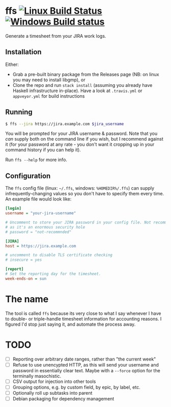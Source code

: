 # ffs [![Linux Build Status](https://travis-ci.org/tcsc/ffs.svg)](https://travis-ci.org/tcsc/ffs) [![Windows Build status](https://ci.appveyor.com/api/projects/status/1vfc1i0rjx2u8lwp?svg=true)](https://ci.appveyor.com/project/tcsc/ffs)

Generate a timesheet from your JIRA work logs.

## Installation
Either:
 - Grab a pre-built binary package from the Releases page (NB: on linux you may need to install libgmp), or
 - Clone the repo and run `stack install` (assuming you already have Haskell 
   infrastructure in-place). Have a look at `.travis.yml` or `appveyor.yml` 
   for build instructions

## Running

```bash
$ ffs --jira https://jira.example.com $jira_username
```

You will be prompted for your JIRA username & password. Note that you _can_ 
supply both on the command line if you wish, but I recommend against it (for
your password at any rate - you don't want it cropping up in your command 
history if you can help it). 

Run `ffs --help` for more info.

## Configuration

The `ffs` config file (linux: `~/.ffs`, windows: `%HOMEDIR%/.ffs`) can supply 
infrequently-changing values so you don't have to specify them every time. An 
example file would look like: 

```ini
[login]
username = "your-jira-username"

# Uncomment to store your JIRA password in your config file. Not recommended, 
# as it's an enormous security hole
# password = "not-recommnded"

[JIRA]
host = https://jira.example.com

# uncomment to disable TLS certificate checking
# insecure = yes

[report]
# Set the reporting day for the timesheet. 
week-ends-on = sun
```

# The name

The tool is called `ffs` because its very close to what I say whenever I have 
to double- or triple-handle timesheet information for accounting reasons. I 
figured I'd stop just saying it, and automate the process away.

# TODO
 - [ ] Reporting over arbitrary date ranges, rather than "the current week"
 - [ ] Refuse to use unencypted HTTP, as this will send your username and password 
       in essentially clear text. Maybe with a `--force` option for the terminally 
       masochistic.
 - [ ] CSV output for injection into other tools
 - [ ] Grouping options, e.g. by custom field, by epic, by label, etc.
 - [ ] Optionally roll up subtasks into parent
 - [ ] Debian packaging for dependency management
